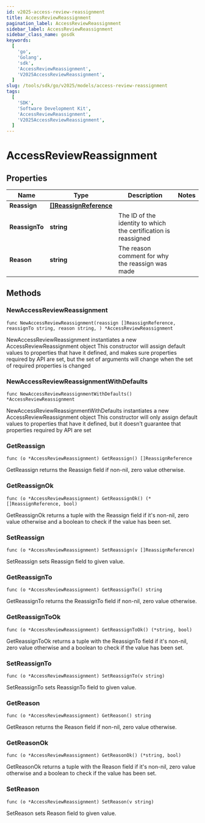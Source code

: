 ```yaml
---
id: v2025-access-review-reassignment
title: AccessReviewReassignment
pagination_label: AccessReviewReassignment
sidebar_label: AccessReviewReassignment
sidebar_class_name: gosdk
keywords:
  [
    'go',
    'Golang',
    'sdk',
    'AccessReviewReassignment',
    'V2025AccessReviewReassignment',
  ]
slug: /tools/sdk/go/v2025/models/access-review-reassignment
tags:
  [
    'SDK',
    'Software Development Kit',
    'AccessReviewReassignment',
    'V2025AccessReviewReassignment',
  ]
---
```


# AccessReviewReassignment

## Properties

| Name | Type | Description | Notes |
| --- | --- | --- | --- |
| **Reassign** | [**[]ReassignReference**](reassign-reference) |  |
| **ReassignTo** | **string** | The ID of the identity to which the certification is reassigned |
| **Reason** | **string** | The reason comment for why the reassign was made |

## Methods

### NewAccessReviewReassignment

`func NewAccessReviewReassignment(reassign []ReassignReference, reassignTo string, reason string, ) *AccessReviewReassignment`

NewAccessReviewReassignment instantiates a new AccessReviewReassignment object This constructor will assign default values to properties that have it defined, and makes sure properties required by API are set, but the set of arguments will change when the set of required properties is changed

### NewAccessReviewReassignmentWithDefaults

`func NewAccessReviewReassignmentWithDefaults() *AccessReviewReassignment`

NewAccessReviewReassignmentWithDefaults instantiates a new AccessReviewReassignment object This constructor will only assign default values to properties that have it defined, but it doesn't guarantee that properties required by API are set

### GetReassign

`func (o *AccessReviewReassignment) GetReassign() []ReassignReference`

GetReassign returns the Reassign field if non-nil, zero value otherwise.

### GetReassignOk

`func (o *AccessReviewReassignment) GetReassignOk() (*[]ReassignReference, bool)`

GetReassignOk returns a tuple with the Reassign field if it's non-nil, zero value otherwise and a boolean to check if the value has been set.

### SetReassign

`func (o *AccessReviewReassignment) SetReassign(v []ReassignReference)`

SetReassign sets Reassign field to given value.

### GetReassignTo

`func (o *AccessReviewReassignment) GetReassignTo() string`

GetReassignTo returns the ReassignTo field if non-nil, zero value otherwise.

### GetReassignToOk

`func (o *AccessReviewReassignment) GetReassignToOk() (*string, bool)`

GetReassignToOk returns a tuple with the ReassignTo field if it's non-nil, zero value otherwise and a boolean to check if the value has been set.

### SetReassignTo

`func (o *AccessReviewReassignment) SetReassignTo(v string)`

SetReassignTo sets ReassignTo field to given value.

### GetReason

`func (o *AccessReviewReassignment) GetReason() string`

GetReason returns the Reason field if non-nil, zero value otherwise.

### GetReasonOk

`func (o *AccessReviewReassignment) GetReasonOk() (*string, bool)`

GetReasonOk returns a tuple with the Reason field if it's non-nil, zero value otherwise and a boolean to check if the value has been set.

### SetReason

`func (o *AccessReviewReassignment) SetReason(v string)`

SetReason sets Reason field to given value.
